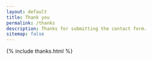 ```yaml
---
layout: default
title: Thank you
permalink: /thanks
description: Thanks for submitting the contact form.
sitemap: false
---
```


{% include thanks.html %}